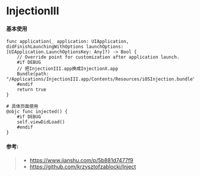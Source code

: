 # InjectionIII



#### 基本使用

```
func application(_ application: UIApplication, didFinishLaunchingWithOptions launchOptions: [UIApplication.LaunchOptionsKey: Any]?) -> Bool {
    // Override point for customization after application launch.
    #if DEBUG
    // 把InjectionIII.app换成InjectionX.app
    Bundle(path: "/Applications/InjectionIII.app/Contents/Resources/iOSInjection.bundle")?.load()
    #endif
    return true
}

# 具体页面使用
@objc func injected() {
    #if DEBUG
    self.viewDidLoad()
    #endif
}
```



#### 参考:

> - https://www.jianshu.com/p/5b881d7477f9
> - https://github.com/krzysztofzablocki/Inject